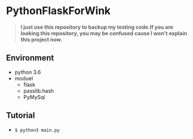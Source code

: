 
# PythonFlaskForWink
>**I just use this repository to backup my testing code.If you are looking this repository, you may be confused cause I won't explain this project now.**
## Environment
* python 3.6
* moduel
    * flask
    * passlib.hash  
    * PyMySql
    
## Tutorial
* `$ python3 main.py`
